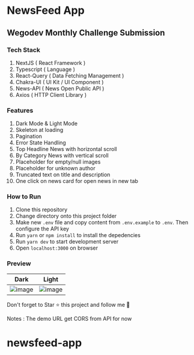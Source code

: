 # NewsFeed App
## Wegodev Monthly Challenge Submission

### Tech Stack
1. NextJS ( React Framework )
2. Typescript ( Language ) 
3. React-Query ( Data Fetching Management )
4. Chakra-UI ( UI Kit / UI Component )
5. News-API ( News Open Public API )
6. Axios ( HTTP Client Library )

### Features
1. Dark Mode & Light Mode
2. Skeleton at loading
3. Pagination
4. Error State Handling
5. Top Headline News with horizontal scroll
6. By Category News with vertical scroll
7. Placeholder for empty/null images
8. Placeholder for unknown author
9. Truncated text on title and description
10. One click on news card for open news in new tab

### How to Run
1. Clone this repository
2. Change directory onto this project folder
3. Make new `.env` file and copy content from `.env.example` to `.env`. Then configure the API key
4. Run `yarn` or `npm install` to install the depedencies
5. Run `yarn dev` to start development server
6. Open `localhost:3000` on browser

### Preview
|Dark|Light|
|---|---|
|![image](https://user-images.githubusercontent.com/34903088/112342908-3d677a80-8cf5-11eb-9de6-a97a71f3b633.png)|![image](https://user-images.githubusercontent.com/34903088/112342927-40fb0180-8cf5-11eb-8f49-4496c902eda8.png)|

Don't forget to Star ⭐ this project and follow me 🤙

Notes : The demo URL get CORS from API for now


# newsfeed-app
